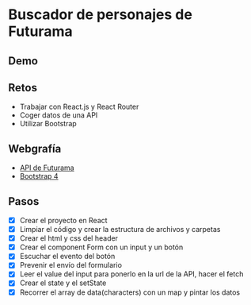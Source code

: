 # Buscador de personajes de Futurama

## Demo

## Retos

- Trabajar con React.js y React Router
- Coger datos de una API
- Utilizar Bootstrap

## Webgrafía

- [API de Futurama](https://futuramaapi.herokuapp.com/)
- [Bootstrap 4](https://getbootstrap.com/docs/4.4/getting-started/introduction/)

## Pasos

- [x] Crear el proyecto en React
- [x] Limpiar el código y crear la estructura de archivos y carpetas
- [x] Crear el html y css del header
- [x] Crear el component Form con un input y un botón
- [x] Escuchar el evento del botón
- [x] Prevenir el envío del formulario
- [x] Leer el value del input para ponerlo en la url de la API, hacer el fetch
- [x] Crear el state y el setState
- [x] Recorrer el array de data(characters) con un map y pintar los datos
